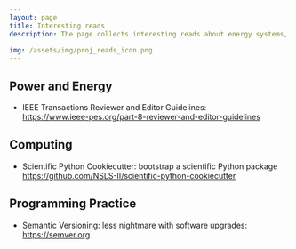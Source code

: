 ```yaml
---
layout: page
title: Interesting reads
description: The page collects interesting reads about energy systems, computing, and programming.

img: /assets/img/proj_reads_icon.png
---
```


## Power and Energy

- IEEE Transactions Reviewer and Editor Guidelines: \
  <https://www.ieee-pes.org/part-8-reviewer-and-editor-guidelines>

## Computing

- Scientific Python Cookiecutter: bootstrap a scientific Python package \
  <https://github.com/NSLS-II/scientific-python-cookiecutter>

## Programming Practice

- Semantic Versioning: less nightmare with software upgrades: \
  <https://semver.org>
